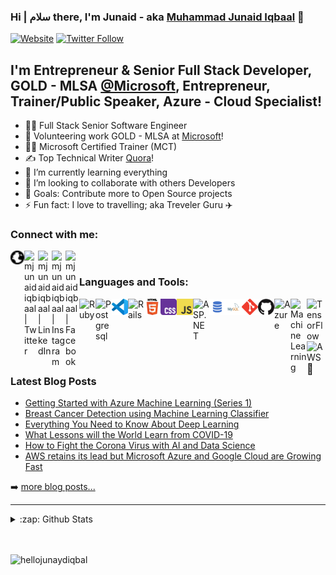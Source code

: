 ### Hi | سلام there, I'm Junaid - aka [Muhammad Junaid Iqbaal][website] 👋

[![Website](https://img.shields.io/website?label=mjunaidiqbaal.com&style=for-the-badge&url=https://www.mjunaidiqbaal.com)](https://mjunaidiqbaal.com)
[![Twitter Follow](https://img.shields.io/twitter/follow/mjunaidiqbaal?color=1DA1F2&logo=twitter&style=for-the-badge)](https://twitter.com/intent/follow?original_referer=https%3A%2F%2Fgithub.com%2FcodeSTACKr&screen_name=mjunaidiqbaal)


## I'm Entrepreneur & Senior Full Stack Developer, GOLD - MLSA [@Microsoft][msp], Entrepreneur, Trainer/Public Speaker, Azure - Cloud Specialist!

- 👨‍🏫 Full Stack Senior Software Engineer
- 🔭 Volunteering work GOLD - MLSA at [Microsoft][msp]! 
- 👨‍🏫 Microsoft Certified Trainer (MCT) 
- ✍️ Top Technical Writer [Quora][quora]!
- 🌱 I’m currently learning everything
- 👯 I’m looking to collaborate with others Developers
- 🥅 Goals: Contribute more to Open Source projects
- ⚡ Fun fact: I love to travelling; aka Treveler Guru ✈️

### Connect with me:

[<img align="left" alt="mjunaidiqbaal.com" width="22px" src="https://raw.githubusercontent.com/iconic/open-iconic/master/svg/globe.svg" />][website]
[<img align="left" alt="mjunaidiqbaal | Twitter" width="22px" src="https://cdn.jsdelivr.net/npm/simple-icons@v3/icons/twitter.svg" />][twitter]
[<img align="left" alt="mjunaidiqbaal | LinkedIn" width="22px" src="https://cdn.jsdelivr.net/npm/simple-icons@v3/icons/linkedin.svg" />][linkedin]
[<img align="left" alt="mjunaidiqbaal | Instagram" width="22px" src="https://cdn.jsdelivr.net/npm/simple-icons@v3/icons/instagram.svg" />][instagram]
[<img align="left" alt="mjunaidiqbaal | Facebook" width="22px" src="https://cdn.jsdelivr.net/npm/simple-icons@v3/icons/facebook.svg" />][facebook]


<br />

### Languages and Tools:

<img align="left" width="26px" src="https://i.ibb.co/9rhRWJK/Ruby-logo.png" alt="Ruby" />
<img align="left" width="26px" src="https://i.ibb.co/0KXswW5/584815fdcef1014c0b5e497a.png" alt="Postgresql" />
<img align="left" alt="Visual Studio Code" width="26px" src="https://raw.githubusercontent.com/github/explore/80688e429a7d4ef2fca1e82350fe8e3517d3494d/topics/visual-studio-code/visual-studio-code.png" />
<img align="left" alt="Rails" width="26px" src="https://i.ibb.co/dbng2WG/rails-1-logo.png" />
<img align="left" alt="HTML5" width="26px" src="https://raw.githubusercontent.com/github/explore/80688e429a7d4ef2fca1e82350fe8e3517d3494d/topics/html/html.png" />
<img align="left" alt="CSS3" width="26px" src="https://raw.githubusercontent.com/github/explore/80688e429a7d4ef2fca1e82350fe8e3517d3494d/topics/css/css.png" />
<img align="left" alt="JavaScript" width="26px" src="https://raw.githubusercontent.com/github/explore/80688e429a7d4ef2fca1e82350fe8e3517d3494d/topics/javascript/javascript.png" />
<img align="left" alt="ASP.NET" width="26px" src="https://i.ibb.co/NLgjYrK/dotnet.png" />
<img align="left" alt="SQL" width="26px" src="https://raw.githubusercontent.com/github/explore/80688e429a7d4ef2fca1e82350fe8e3517d3494d/topics/sql/sql.png" />
<img align="left" alt="MySQL" width="26px" src="https://raw.githubusercontent.com/github/explore/80688e429a7d4ef2fca1e82350fe8e3517d3494d/topics/mysql/mysql.png" />
<img align="left" alt="Git" width="26px" src="https://raw.githubusercontent.com/github/explore/80688e429a7d4ef2fca1e82350fe8e3517d3494d/topics/git/git.png" />
<img align="left" alt="GitHub" width="26px" src="https://raw.githubusercontent.com/github/explore/78df643247d429f6cc873026c0622819ad797942/topics/github/github.png" />
<img align="left" alt="Azure" width="26px" src="https://i.ibb.co/mJ7PHGt/azure.png" />
<img align="left" alt="Machine Learning" width="26px" src="https://i.ibb.co/ZBGL8Sb/ml.png" />
<img align="left" alt="TensorFlow" width="26px" src="https://i.ibb.co/tXpvrk0/tensor.png" />
<img align="left" alt="AWS" width="26px" src="https://i.ibb.co/F6w3SBL/Amazon-Web-Services-Logo-wine.png" />

<br />


### 📕 Latest Blog Posts

<!-- BLOG-POST-LIST:START -->
- [Getting Started with Azure Machine Learning (Series 1)](https://medium.com/@thejunaidiqbal/getting-started-with-azure-machine-learning-778e49774951)
- [Breast Cancer Detection using Machine Learning Classifier](https://www.linkedin.com/pulse/breast-cancer-detection-using-machine-learning-classifier-iqbal/?trackingId=yUXRt0t80ReJdho25AVfsQ%3D%3D)
- [Everything You Need to Know About Deep Learning](https://www.linkedin.com/pulse/everything-you-need-know-deep-learning-muhammad-junaid-iqbal/?trackingId=bairUIq22k%2FYNdr5533OVg%3D%3D)
- [What Lessons will the World Learn from COVID-19](https://www.linkedin.com/pulse/what-lessons-world-learn-from-covid-19-muhammad-junaid-iqbal/?trackingId=CwrF5Qy90rjB85DuzNTY8w%3D%3D)
- [How to Fight the Corona Virus with AI and Data Science](https://www.linkedin.com/pulse/how-fight-coronavirus-ai-data-science-muhammad-junaid-iqbal/)
- [AWS retains its lead but Microsoft Azure and Google Cloud are Growing Fast](https://www.linkedin.com/pulse/aws-retains-its-lead-microsoft-azure-google-cloud-growing-iqbal/)
<!-- BLOG-POST-LIST:END -->

➡️ [more blog posts...](https://thejunaidiqbal.com)


---

<details>
  <summary>:zap: Github Stats</summary>
  <picture>
    <source
      srcset="https://github-readme-stats.vercel.app/api?username=mjunaidiqbaal&show_icons=true&theme=dark"
      media="(prefers-color-scheme: dark)"
    />
    <source
      srcset="https://github-readme-stats.vercel.app/api?username=mjunaidiqbaal&show_icons=true"
      media="(prefers-color-scheme: light), (prefers-color-scheme: no-preference)"
    />
    <img src="https://github-readme-stats.vercel.app/api?username=mjunaidiqbaal&show_icons=true" />
  </picture>
  </br>
  <a href="https://github.com/mjunaidiqbaal/convoychat">
    <img height=200 align="center" src="https://github-readme-stats.vercel.app/api/top-langs?username=mjunaidiqbaal&layout=compact&langs_count=8&card_width=320" />
  </a>
</details>


[website]: https://mjunaidiqbaal.com/
[msp]: https://mvp.microsoft.com/en-US/studentambassadors/profile/71f108b8-12e1-4162-85fb-e7144422c4df
[twitter]: https://x.com/mjunaidiqbaal
[instagram]: https://instagram.com/mjunaidiqbaal
[linkedin]: https://linkedin.com/in/mjunaidiqbaal
[facebook]: https://facebook.com/mjunaidiqbaal
[quora]: https://www.quora.com/profile/Muhammad-Junaid-Iqbal-6
[corvinoxltd]: https://www.corvinoxltd.com/

<br /><br />
<img align="left" src="https://komarev.com/ghpvc/?username=hellojunaydiqbal" alt="hellojunaydiqbal" />

